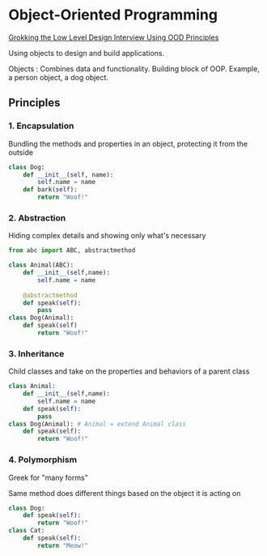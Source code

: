 # Object-Oriented Programming

[Grokking the Low Level Design Interview Using OOD Principles](https://www.educative.io/courses/grokking-the-low-level-design-interview-using-ood-principles)

Using objects to design and build applications. 

Objects
: Combines data and functionality. Building block of OOP. Example, a person object, a dog object.

## Principles


### 1. Encapsulation

Bundling the methods and properties in an object, protecting it from the outside

```python
class Dog:
    def __init__(self, name):
        self.name = name
    def bark(self):
        return "Woof!"
```

### 2. Abstraction

Hiding complex details and showing only what's necessary

```python
from abc import ABC, abstractmethod

class Animal(ABC):
    def __init__(self,name):
        self.name = name
    
    @abstractmethod
    def speak(self):
        pass
class Dog(Animal):
    def speak(self)
        return "Woof!"
```

### 3. Inheritance

Child classes and take on the properties and behaviors of a parent class

```python
class Animal:
    def __init__(self,name):
        self.name = name
    def speak(self):
        pass
class Dog(Animal): # Animal = extend Animal class
    def speak(self):
        return "Woof!"
```

### 4. Polymorphism

Greek for "many forms"

Same method does different things based on the object it is acting on

```python
class Dog:
    def speak(self):
        return "Woof!"
class Cat:
    def speak(self):
        return "Meow!"
```
